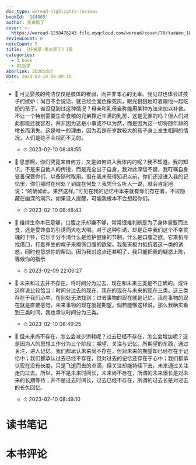 ```yaml
---
doc_type: weread-highlights-reviews
bookId: '184065'
author: 奥古斯丁
cover: >-
  https://weread-1258476243.file.myqcloud.com/weread/cover/70/YueWen_184065/t7_YueWen_184065.jpg
reviewCount: 0
noteCount: 5
title: 《忏悔录-奥古斯丁》3星
categories:
  - 3_book
  - 02哲学
abbrlink: 2b385dd7
date: 2023-02-10 08:49:10
---
```



- 📌 可见婴孩的纯洁仅仅是肢体的稚弱，而并非本心的无辜。我见过也体会过孩子的嫉妒：尚且不会说话，就已经会面色像死灰，眼光狠狠地盯着跟他一起吃奶的孩子。谁没见到过这种情况？母亲和乳母自称能用某种方法来加以补救。不让一个特别需要生命食粮的兄弟靠近丰满的乳房，这是无罪的吗？但人们对此都能迁就容忍，并非因为这是小事或不以为然，而是因为这一切将随年龄的增长而消失。这是唯一的理由，因为若是在岁数较大的孩子身上发生相同的情况，人们是绝不会视而不见的。 
    - ⏱ 2023-02-10 08:48:55 


- 📌 思想啊，你们究竟来自何方，又是如何进入我体内的呢？我不知道。我的知识，不是来自他人的传授，而是完全出于自身，我对此深信不疑，我叮嘱自身妥善保管你们，以备随时取用。但在我未获得知识以前，你们还没进入我的记忆里，你们那时在何处？到底在何处？我凭什么听人一说，就会肯定地说：“的确如此，果然这样。”可见在我的记忆中本来就有你们存在着，不过隐藏在幽深的洞穴，如果没人提醒，可能我根本不会想起你们。 
    - ⏱ 2023-02-10 08:48:43 

- 📌 维持生命本已足够，口腹之乐却嫌不够，常常很难判断是为了身体需要而进食，还是受馋虫的引诱而大吃大喝。对于这种引诱，却是正中我们这个不幸灵魂的下怀，它乐于分不清什么是维护健康的节制，什么是口腹之欲。它乘机寻找借口，打着养生的幌子来掩饰口腹的欲望。我每天极力抵抗着这一类的诱惑，同时也恳求你的帮助。因为我对这点还甚明了，我只能把我的疑惑上陈，等候你的指示 
    - ⏱ 2023-02-09 22:06:27 


- 📌 未来和过去并不存在。将时间分为过去、现在和未来三类是不正确的。或许这样说比较恰当：时间分过去的现在、现在的现在与未来的现在三类。这三类存在于我们心中，在别处无法找到；过去事物的现在就是记忆，现在事物的现在就是直接感觉，未来事物的现在就是期望。倘若能够这样说，那么我确实看到三类时间，我也承认时间分为三类。 
    - ⏱ 2023-02-10 08:49:25 

- 📌 但未来尚不存在，怎么会减少消耗呢？过去已经不存在，怎么会增加呢？这是因为人的思想工作分为三个阶段：期望、关注与记忆。所期望的东西，通过关注，进入记忆。我们都承认未来尚不存在，但对未来的期望却已经存在于记忆中；我们都承认过去已经不存在，但对过去的记忆还存在于心中；我们都承认现在没有长度，只是飞逝而去的点滴，但关注却能持续下去，未来通过关注走向过去。所以，并不是未来时间长，未来尚不存在，所谓的未来很长是对未来的长期等待；并不是过去时间长，过去已经不存在，所谓的过去长是对过去的长久回忆。 
    - ⏱ 2023-02-10 08:49:10 

# 读书笔记


# 本书评论
